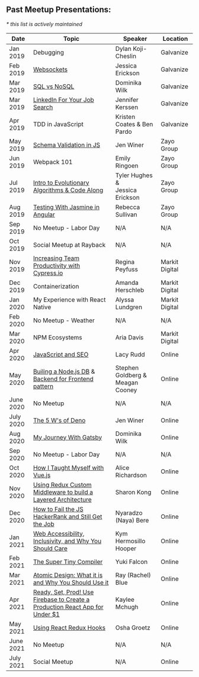 ## Past Meetup Presentations:
_* this list is actively maintained_

Date | Topic | Speaker | Location
------------ | ------------- | ------------- | -------------
Jan 2019 | Debugging | Dylan Koji-Cheslin | Galvanize
Feb 2019 | [Websockets](https://docs.google.com/presentation/d/1ivA6PCkAWJeI413JJ0gywllFmWo8suq70_O3T27gRK0/edit?usp=sharing) | Jessica Erickson | Galvanize
Mar 2019 | [SQL vs NoSQL](https://docs.google.com/presentation/d/11ugzawVN4Zl8b8BQygixJITcriT1UBC_z7cWR5PW41Y/edit?usp=sharing) | Dominika Wilk | Galvanize
Mar 2019 | [LinkedIn For Your Job Search](https://docs.google.com/presentation/d/1KTL8NT_ujwp0fOLsF_oJknIqgDjWE6HChm3TWQ5D57Y/edit?usp=sharing) | Jennifer Kerssen | Galvanize
Apr 2019 | TDD in JavaScript | Kristen Coates & Ben Pardo | Galvanize
May 2019 | [Schema Validation in JS](https://docs.google.com/presentation/d/1pz0nLxdz_A459oSa65xBC7OUWmdt2_Ds0fsi9EeXpsk/edit?usp=sharing) | Jen Winer | Zayo Group
Jun 2019 | Webpack 101 | Emily Ringoen | Zayo Group
Jul 2019 | [Intro to Evolutionary Algorithms & Code Along](https://docs.google.com/presentation/d/1DN-UQRrv05krupqwo_fRu5PWWupUHxAxljBMTh5WVuA/edit?usp=sharing) | Tyler Hughes &<br /> Jessica Erickson | Zayo Group
Aug 2019 | [Testing With Jasmine in Angular](https://docs.google.com/presentation/d/10qHjJlCxV4HkXUQTsiSx7P6AAGfKdUGz5lB5ZtQLG1w) | Rebecca Sullivan | Zayo Group
Sep 2019 | No Meetup - Labor Day | N/A | N/A
Oct 2019 | Social Meetup at Rayback | N/A | N/A
Nov 2019 | [Increasing Team Productivity with Cypress.io](https://docs.google.com/presentation/d/1Kd-ilTdnsTfM08yqoJGhSYglCT-UHDvXbbonP82dfiw/edit?usp=sharing) | Regina Peyfuss | Markit Digital
Dec 2019 | Containerization | Amanda Herschleb| Markit Digital
Jan 2020 | My Experience with React Native | Alyssa Lundgren| Markit Digital
Feb 2020 | No Meetup - Weather | N/A | N/A
Mar 2020 | NPM Ecosystems | Aria Davis | Markit Digital
Apr 2020 | [JavaScript and SEO](https://www.youtube.com/watch?v=uTY2n83AcVg&t=183s) | Lacy Rudd | Online
May 2020 | [Builing a Node.js DB](https://www.youtube.com/watch?v=0mEOgbOkteI&feature=emb_logo) &<br /> [Backend for Frontend pattern](https://www.youtube.com/watch?v=WRGZ60MX1wc) | Stephen Goldberg &<br /> Meagan Cooney | Online
June 2020 | No Meetup | N/A | N/A
July 2020 | [The 5 W's of Deno](https://www.youtube.com/watch?v=qRmh_X6_v54) | Jen Winer | Online
Aug 2020 | [My Journey With Gatsby](https://youtu.be/NqMMcdCWfM0) | Dominika Wilk | Online
Sep 2020 | No Meetup - Labor Day | N/A | N/A
Oct 2020 | [How I Taught Myself with Vue.js](https://youtu.be/SKebje9QFBg) | Alice Richardson | Online
Nov 2020 | [Using Redux Custom Middleware to build a Layered Architecture](https://www.youtube.com/watch?v=eXOVq97A9Io) | Sharon Kong | Online
Dec 2020 | [How to Fail the JS HackerRank and Still Get the Job](https://youtu.be/uYEE22toCv4) | Nyaradzo (Naya) Bere | Online
Jan 2021 | [Web Accessibility, Inclusivity, and Why You Should Care](https://youtu.be/9G-Cy7nKujs) | Kym Hermosillo Hooper | Online
Feb 2021 | [The Super Tiny Compiler](https://www.youtube.com/watch?v=1aVu1IJSwgQ) | Yuki Falcon | Online
Mar 2021 | [Atomic Design: What it is and Why You Should Use it](https://www.youtube.com/watch?v=dhccUvFguGQ) | Ray (Rachel) Blue | Online
Apr 2021 | [Ready, Set, Prod! Use Firebase to Create a Production React App for Under $1](https://www.youtube.com/watch?v=pMbRNs94sbA) | Kaylee Mchugh | Online
May 2021 | [Using React Redux Hooks](https://www.youtube.com/watch?v=RCCd0yzwW7w) | Osha Groetz | Online
June 2021 | No Meetup | N/A | N/A
July 2021 | Social Meetup | N/A | Online

